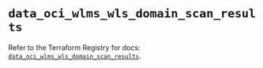 # `data_oci_wlms_wls_domain_scan_results`

Refer to the Terraform Registry for docs: [`data_oci_wlms_wls_domain_scan_results`](https://registry.terraform.io/providers/hashicorp/oci/7.19.0/docs/data-sources/wlms_wls_domain_scan_results).
